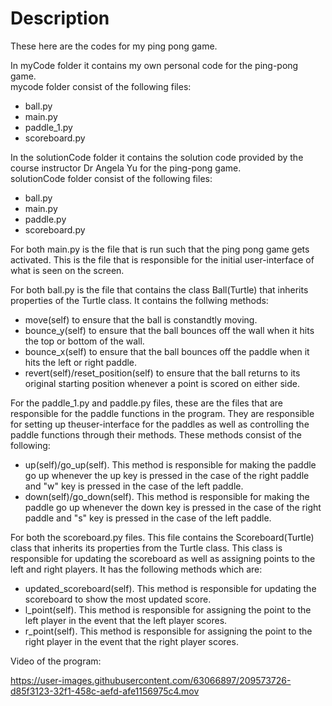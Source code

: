 # Description

These here are the codes for my ping pong game.

In myCode folder it contains my own personal code for the ping-pong game.
</br>
mycode folder consist of the following files:
- ball.py
- main.py
- paddle_1.py
- scoreboard.py

In the solutionCode folder it contains the solution code provided by the course instructor Dr Angela Yu for the ping-pong game.
</br>
solutionCode folder consist of the following files:
- ball.py
- main.py
- paddle.py
- scoreboard.py

For both main.py is the file that is run such that the ping pong game gets activated. This is the file that is responsible for the initial user-interface of what is seen on the screen. 

For both ball.py is the file that contains the class Ball(Turtle) that inherits properties of the Turtle class. It contains the follwing methods:
- move(self) to ensure that the ball is constandtly moving.
- bounce_y(self) to ensure that the ball bounces off the wall when it hits the top or bottom of the wall.
- bounce_x(self) to ensure that the ball bounces off the paddle when it hits the left or right paddle.
- revert(self)/reset_position(self) to ensure that the ball returns to its original starting position whenever a point is scored on either side. 

For the paddle_1.py and paddle.py files, these are the files that are responsible for the paddle functions in the program. They are responsible for setting up theuser-interface for the paddles as well as controlling the paddle functions through their methods. These methods consist of the following:
- up(self)/go_up(self). This method is responsible for making the paddle go up whenever the up key is pressed in the case of the right paddle and "w" key is pressed in the case of the left paddle.
- down(self)/go_down(self). This method is responsible for making the paddle go up whenever the down key is pressed in the case of the right paddle and "s" key is pressed in the case of the left paddle.


For both the scoreboard.py files. This file contains the Scoreboard(Turtle) class that inherits its properties from the Turtle class. This class is responsible for updating the scoreboard as well as assigning points to the left and right players. It has the following methods which are:
- updated_scoreboard(self). This method is responsible for updating the scoreboard to show the most updated score.
- l_point(self). This method is responsible for assigning the point to the left player in the event that the left player scores.
- r_point(self). This method is responsible for assigning the point to the right player in the event that the right player scores.


Video of the program:

https://user-images.githubusercontent.com/63066897/209573726-d85f3123-32f1-458c-aefd-afe1156975c4.mov

